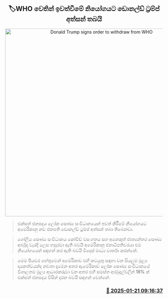 <p align='center'><b><h2 align='center' title='Donald Trump signs order to withdraw from WHO'>🏷WHO වෙතින් ඉවත්වීමේ නියෝගයට ඩොනල්ඩ් ට්‍රම්ප් අත්සන් තබයි</h2></b></p>
<p align='center'><img src='https://helakuru.sgp1.cdn.digitaloceanspaces.com/esana/images/lib/who-1-archived.jpg' width='600' alt='Donald Trump signs order to withdraw from WHO'></p>

> එක්සත් ජනපදය ලෝක සෞඛ්‍ය සංවිධානයෙන් ඉවත් කිරීමේ නියෝගයට අමෙරිකානු නව ජනපති ඩොනල්ඩ් ට්‍රම්ප් අත්සන් තබා තිබෙනවා.

> ගෝලීය සෞඛ්‍ය සංවිධානය කෝවිඩ් වසංගතය සහ අනෙකුත් ජාත්‍යන්තර සෞඛ්‍ය අර්බුද වැරදි ලෙස හසුරවා ඇති බවයි අමෙරිකානු ජනාධිපතිවරයා එම නියෝගයෙන් සඳහන් කර ඇති බවයි විදෙස් මාධ්‍ය වාර්තා කරන්නේ.

> මෙම පියවර හේතුවෙන් අමෙරිකාව එහි කටයුතු සඳහා වන සියලුම මූල්‍ය දායකත්වයන්ද නවතා දැමෙන අතර ​ඇමෙරිකාව ලෝක සෞඛ්‍ය සංවිධානයේ විශාලතම මූල්‍ය ආධාරකරුවා වන අතර එහි සමස්ත අරමුදල්වලින් 18% ක් එක්සත් ජනපදය විසින් දර​න බවයි සඳහන් වෙන්නේ. 



<h3 align='right'><a href='https://www.helakuru.lk/esana/p/106746/'>📅 2025-01-21 09:16:37</a></h3>
